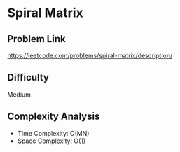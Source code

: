 # Spiral Matrix

## Problem Link

https://leetcode.com/problems/spiral-matrix/description/

## Difficulty

Medium

## Complexity Analysis

* Time Complexity: O(MN)
* Space Complexity: O(1)

